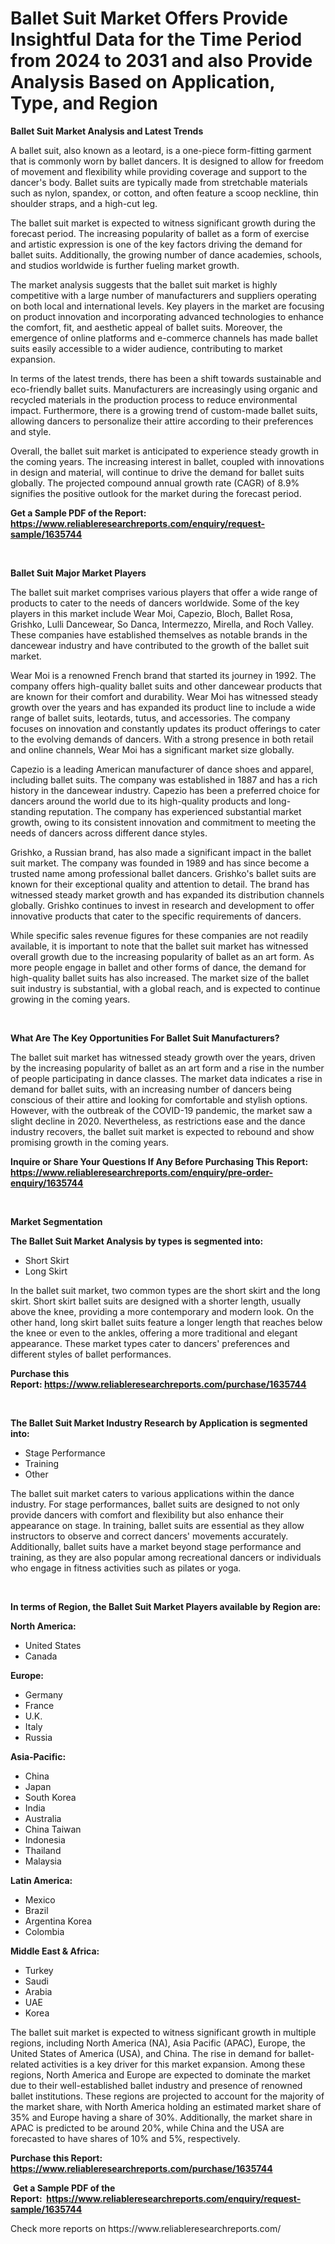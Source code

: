 <p><h1>Ballet Suit Market Offers Provide Insightful Data for the Time Period from 2024 to 2031 and also Provide Analysis Based on Application, Type, and Region</h1></p><p><strong>Ballet Suit Market Analysis and Latest Trends</strong></p>
<p><p>A ballet suit, also known as a leotard, is a one-piece form-fitting garment that is commonly worn by ballet dancers. It is designed to allow for freedom of movement and flexibility while providing coverage and support to the dancer's body. Ballet suits are typically made from stretchable materials such as nylon, spandex, or cotton, and often feature a scoop neckline, thin shoulder straps, and a high-cut leg.</p><p>The ballet suit market is expected to witness significant growth during the forecast period. The increasing popularity of ballet as a form of exercise and artistic expression is one of the key factors driving the demand for ballet suits. Additionally, the growing number of dance academies, schools, and studios worldwide is further fueling market growth.</p><p>The market analysis suggests that the ballet suit market is highly competitive with a large number of manufacturers and suppliers operating on both local and international levels. Key players in the market are focusing on product innovation and incorporating advanced technologies to enhance the comfort, fit, and aesthetic appeal of ballet suits. Moreover, the emergence of online platforms and e-commerce channels has made ballet suits easily accessible to a wider audience, contributing to market expansion.</p><p>In terms of the latest trends, there has been a shift towards sustainable and eco-friendly ballet suits. Manufacturers are increasingly using organic and recycled materials in the production process to reduce environmental impact. Furthermore, there is a growing trend of custom-made ballet suits, allowing dancers to personalize their attire according to their preferences and style.</p><p>Overall, the ballet suit market is anticipated to experience steady growth in the coming years. The increasing interest in ballet, coupled with innovations in design and material, will continue to drive the demand for ballet suits globally. The projected compound annual growth rate (CAGR) of 8.9% signifies the positive outlook for the market during the forecast period.</p></p>
<p><strong>Get a Sample PDF of the Report:&nbsp; <a href="https://www.reliableresearchreports.com/enquiry/request-sample/1635744">https://www.reliableresearchreports.com/enquiry/request-sample/1635744</a></strong></p>
<p>&nbsp;</p>
<p><strong>Ballet Suit Major Market Players</strong></p>
<p><p>The ballet suit market comprises various players that offer a wide range of products to cater to the needs of dancers worldwide. Some of the key players in this market include Wear Moi, Capezio, Bloch, Ballet Rosa, Grishko, Lulli Dancewear, So Danca, Intermezzo, Mirella, and Roch Valley. These companies have established themselves as notable brands in the dancewear industry and have contributed to the growth of the ballet suit market.</p><p>Wear Moi is a renowned French brand that started its journey in 1992. The company offers high-quality ballet suits and other dancewear products that are known for their comfort and durability. Wear Moi has witnessed steady growth over the years and has expanded its product line to include a wide range of ballet suits, leotards, tutus, and accessories. The company focuses on innovation and constantly updates its product offerings to cater to the evolving demands of dancers. With a strong presence in both retail and online channels, Wear Moi has a significant market size globally.</p><p>Capezio is a leading American manufacturer of dance shoes and apparel, including ballet suits. The company was established in 1887 and has a rich history in the dancewear industry. Capezio has been a preferred choice for dancers around the world due to its high-quality products and long-standing reputation. The company has experienced substantial market growth, owing to its consistent innovation and commitment to meeting the needs of dancers across different dance styles.</p><p>Grishko, a Russian brand, has also made a significant impact in the ballet suit market. The company was founded in 1989 and has since become a trusted name among professional ballet dancers. Grishko's ballet suits are known for their exceptional quality and attention to detail. The brand has witnessed steady market growth and has expanded its distribution channels globally. Grishko continues to invest in research and development to offer innovative products that cater to the specific requirements of dancers.</p><p>While specific sales revenue figures for these companies are not readily available, it is important to note that the ballet suit market has witnessed overall growth due to the increasing popularity of ballet as an art form. As more people engage in ballet and other forms of dance, the demand for high-quality ballet suits has also increased. The market size of the ballet suit industry is substantial, with a global reach, and is expected to continue growing in the coming years.</p></p>
<p>&nbsp;</p>
<p><strong>What Are The Key Opportunities For Ballet Suit Manufacturers?</strong></p>
<p><p>The ballet suit market has witnessed steady growth over the years, driven by the increasing popularity of ballet as an art form and a rise in the number of people participating in dance classes. The market data indicates a rise in demand for ballet suits, with an increasing number of dancers being conscious of their attire and looking for comfortable and stylish options. However, with the outbreak of the COVID-19 pandemic, the market saw a slight decline in 2020. Nevertheless, as restrictions ease and the dance industry recovers, the ballet suit market is expected to rebound and show promising growth in the coming years.</p></p>
<p><strong>Inquire or Share Your Questions If Any Before Purchasing This Report: <a href="https://www.reliableresearchreports.com/enquiry/pre-order-enquiry/1635744">https://www.reliableresearchreports.com/enquiry/pre-order-enquiry/1635744</a></strong></p>
<p>&nbsp;</p>
<p><strong>Market Segmentation</strong></p>
<p><strong>The Ballet Suit Market Analysis by types is segmented into:</strong></p>
<p><ul><li>Short Skirt</li><li>Long Skirt</li></ul></p>
<p><p>In the ballet suit market, two common types are the short skirt and the long skirt. Short skirt ballet suits are designed with a shorter length, usually above the knee, providing a more contemporary and modern look. On the other hand, long skirt ballet suits feature a longer length that reaches below the knee or even to the ankles, offering a more traditional and elegant appearance. These market types cater to dancers' preferences and different styles of ballet performances.</p></p>
<p><strong>Purchase this Report:&nbsp;<a href="https://www.reliableresearchreports.com/purchase/1635744">https://www.reliableresearchreports.com/purchase/1635744</a></strong></p>
<p>&nbsp;</p>
<p><strong>The Ballet Suit Market Industry Research by Application is segmented into:</strong></p>
<p><ul><li>Stage Performance</li><li>Training</li><li>Other</li></ul></p>
<p><p>The ballet suit market caters to various applications within the dance industry. For stage performances, ballet suits are designed to not only provide dancers with comfort and flexibility but also enhance their appearance on stage. In training, ballet suits are essential as they allow instructors to observe and correct dancers' movements accurately. Additionally, ballet suits have a market beyond stage performance and training, as they are also popular among recreational dancers or individuals who engage in fitness activities such as pilates or yoga.</p></p>
<p>&nbsp;</p>
<p><strong>In terms of Region, the Ballet Suit Market Players available by Region are:</strong></p>
<p>
    <p> <strong> North America: </strong>
        <ul>
            <li>United States</li>
            <li>Canada</li>
        </ul>
        </p> 
    <p> <strong> Europe: </strong>
        <ul>
            <li>Germany</li>
            <li>France</li>
            <li>U.K.</li>
            <li>Italy</li>
            <li>Russia</li>
        </ul>
        </p> 
    <p> <strong> Asia-Pacific: </strong>
        <ul>
            <li>China</li>
            <li>Japan</li>
            <li>South Korea</li>
            <li>India</li>
            <li>Australia</li>
            <li>China Taiwan</li>
            <li>Indonesia</li>
            <li>Thailand</li>
            <li>Malaysia</li>
        </ul>
        </p> 
    <p> <strong> Latin America: </strong>
        <ul>
            <li>Mexico</li>
            <li>Brazil</li>
            <li>Argentina Korea</li>
            <li>Colombia</li>
        </ul>
        </p> 
    <p> <strong> Middle East & Africa: </strong>
        <ul>
            <li>Turkey</li>
            <li>Saudi</li>
            <li>Arabia</li>
            <li>UAE</li>
            <li>Korea</li>
        </ul>
    </p>
    </p>
<p><p>The ballet suit market is expected to witness significant growth in multiple regions, including North America (NA), Asia Pacific (APAC), Europe, the United States of America (USA), and China. The rise in demand for ballet-related activities is a key driver for this market expansion. Among these regions, North America and Europe are expected to dominate the market due to their well-established ballet industry and presence of renowned ballet institutions. These regions are projected to account for the majority of the market share, with North America holding an estimated market share of 35% and Europe having a share of 30%. Additionally, the market share in APAC is predicted to be around 20%, while China and the USA are forecasted to have shares of 10% and 5%, respectively.</p></p>
<p><strong>Purchase this Report: <a href="https://www.reliableresearchreports.com/purchase/1635744">https://www.reliableresearchreports.com/purchase/1635744</a></strong></p>
<p>&nbsp;<strong>Get a Sample PDF of the Report:&nbsp;&nbsp;<a href="https://www.reliableresearchreports.com/enquiry/request-sample/1635744">https://www.reliableresearchreports.com/enquiry/request-sample/1635744</a></strong></p>
<p><strong></strong></p>
<p>Check more reports on https://www.reliableresearchreports.com/</p>